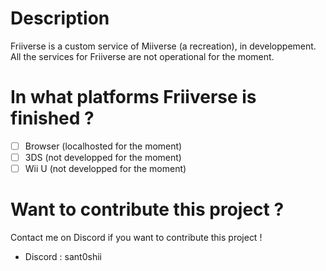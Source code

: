 # Description

Friiverse is a custom service of Miiverse (a recreation), in developpement. All the services for Friiverse are not operational for the moment.

# In what platforms Friiverse is finished ?

- [ ] Browser (localhosted for the moment)
- [ ] 3DS (not developped for the moment)
- [ ] Wii U (not developped for the moment)

# Want to contribute this project ?

Contact me on Discord if you want to contribute this project !

- Discord : sant0shii
